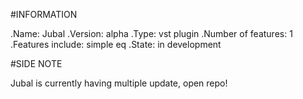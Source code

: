 #INFORMATION


.Name: Jubal
.Version: alpha
.Type: vst plugin
.Number of features: 1
.Features include: simple eq
.State: in development


#SIDE NOTE


Jubal is currently having multiple update, open repo!


